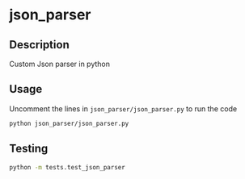 # json_parser

## Description
Custom Json parser in python 

## Usage
Uncomment the lines in `json_parser/json_parser.py` to run the code
```bash
python json_parser/json_parser.py
```

## Testing
```bash
python -m tests.test_json_parser
```
